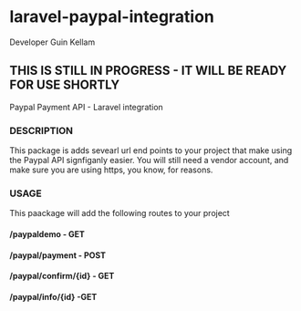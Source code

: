 # laravel-paypal-integration
Developer Guin Kellam  

## THIS IS STILL IN PROGRESS - IT WILL BE READY FOR USE SHORTLY

Paypal Payment API - Laravel integration

### DESCRIPTION
This package is adds sevearl url end points to your project that make using the Paypal API signfiganly easier.  You will still need a vendor account, and make sure you are using https, you know, for reasons.

### USAGE
This paackage will add the following routes to your project

#### /paypaldemo - GET 

#### /paypal/payment - POST 

#### /paypal/confirm/{id} - GET

#### /paypal/info/{id} -GET